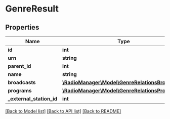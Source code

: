 # GenreResult

## Properties
Name | Type | Description | Notes
------------ | ------------- | ------------- | -------------
**id** | **int** |  | 
**urn** | **string** |  | [optional] 
**parent_id** | **int** |  | [optional] 
**name** | **string** |  | 
**broadcasts** | [**\RadioManager\Model\GenreRelationsBroadcasts**](GenreRelationsBroadcasts.md) |  | [optional] 
**programs** | [**\RadioManager\Model\GenreRelationsPrograms**](GenreRelationsPrograms.md) |  | [optional] 
**_external_station_id** | **int** |  | [optional] 

[[Back to Model list]](../README.md#documentation-for-models) [[Back to API list]](../README.md#documentation-for-api-endpoints) [[Back to README]](../README.md)


